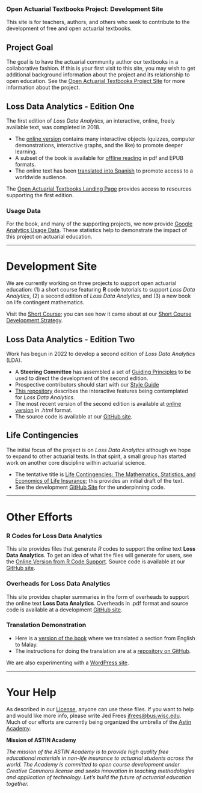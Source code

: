 ### Open Actuarial Textbooks Project: Development Site

This site is for teachers, authors, and others who seek to contribute to the development of free and open actuarial textbooks.

## Project Goal

The goal is to have the actuarial community author our textbooks in a collaborative fashion. If this is your first visit to this site, you may wish to get additional background information about the project and its relationship to open education. See the [Open Actuarial Textbooks Project Site](https://sites.google.com/a/wisc.edu/loss-data-analytics/) for more information about the project.

## Loss Data Analytics - Edition One

The first edition of *Loss Data Analytics*, an interactive, online, freely available text, was completed in 2018.

* The [online version](https://OpenActTexts.github.io/Loss-Data-Analytics/index.html) contains many interactive objects (quizzes, computer demonstrations, interactive graphs, and the like) to promote deeper learning.
* A subset of the book is available for [offline reading](https://ewfrees.github.io/Loss-Data-Analytics-Ed1/DownloadOffline.html) in pdf and EPUB formats.
* The online text has been [translated into Spanish](https://OpenActTexts.github.io/LDASpanish/) to promote access to a worldwide audience.

The [Open Actuarial Textbooks Landing Page](https://OpenActTexts.github.io/) provides access to resources supporting the first edition. 

### Usage Data
For the book, and many of the supporting projects, we now provide [Google Analytics Usage Data](https://ewfrees.github.io/Loss-Data-Analytics-Ed1/GoogleAnalyticsUsage.html). These statistics help to demonstrate the impact of this project on actuarial education.

***

# Development Site

We are currently working on three projects to support open actuarial education: (1) a short course featuring **R** code tutorials to support *Loss Data Analytics*, (2) a second edition of *Loss Data Analytics*, and (3) a new book on life contingent mathematics.

Visit the [Short Course](https://openacttexts.github.io/LDACourse1/); you can see how it came about at our [Short Course Development Strategy](https://openacttextdev.github.io/LDAShortCourseStrategy/index.html).

## Loss Data Analytics - Edition Two

Work has begun in 2022 to develop a second edition of *Loss Data Analytics* (LDA). 

*  A **Steering Committee** has assembled a set of [Guiding Principles](https://openacttextdev.github.io/LDA_Ed2_Strategy/) to be used to direct the development of the second edition.
*  Prospective contributors should start with our [Style Guide](https://openacttextdev.github.io/StyleGuideLDA2022/) 
*  [This repository](https://OpenActTextDev.github.io/InteractiveFeatures/) describes the interactive features being contemplated for *Loss Data Analytics*.
*  The most recent version of the second edition is available at [online version](https://OpenActTextDev.github.io/LDA_Ed2/index.html) in *.html* format.
*  The source code is available at our [GitHub site](https://github.com/OpenActTextDev/LDA_Ed2).  

## Life Contingencies

The initial focus of the project is on *Loss Data Analytics* although we hope to expand to other actuarial texts. In that spirit, a small group has started work on another core discipline within actuarial science. 

*  The tentative title is [Life Contingencies: The Mathematics, Statistics, and Economics of Life Insurance](https://openacttextdev.github.io/LifeCon/); this provides an initial draft of the text. 
*  See the development [GitHub Site](https://github.com/openacttextdev/LifeCon) for the underpinning code.

***

# Other Efforts 

### R Codes for Loss Data Analytics

This site provides files that generate *R* codes to support the online text **Loss Data Analytics**. To get an idea of what the files will generate for users, see the [Online Version from R Code Support](https://ewfrees.github.io/LDARcode/index.html). Source code is available at our [GitHub site](https://github.com/ewfrees/LDARCode).

### Overheads for Loss Data Analytics

This site provides chapter summaries in the form of overheads to support the online text **Loss Data Analytics**. Overheads in .pdf format and source code is available at a development [GitHub site](https://github.com/ewfrees/LossDataAnalyticsOverheads).

### Translation Demonstration

* Here is a [version of the book](https://alyaanuval.github.io/LDATranslate/C-Intro.html#S:Intro) where we translated a section from English to Malay. 
* The instructions for doing the translation are at a [repository on GitHub](https://github.com/alyaanuval/LDATranslate). 

We are also experimenting with a [WordPress site](http://www.ssc.wisc.edu/~jfrees/loss-data-analytics/).

***

# Your Help
As described in our [License](https://github.com/ewfrees/Loss-Data-Analytics/tree/master/GettingStarted/LICENSE.md), anyone can use these files. If you want to help and would like more info, please write Jed Frees <jfrees@bus.wisc.edu>. Much of our efforts are currently being organized the umbrella of the [Astin Academy](https://www.actuaries.org/IAA/IAA/Sections/ASTIN_NEW/Our_Activities.aspx?WebsiteKey=ff59269c-4928-4369-a169-03e74a6bd8ca&hkey=b94800cc-f36d-4bb0-a49c-0d0b1d761d7f&New_ContentCollectionOrganizerCommon=5#New_ContentCollectionOrganizerCommon).

**Mission of ASTIN Academy**

*The mission of the ASTIN Academy is to provide high quality free educational materials in non-life insurance to actuarial students across the world. The Academy is committed to open course development under Creative Commons license and seeks innovation in teaching methodologies and application of technology. Let’s build the future of actuarial education together.*


